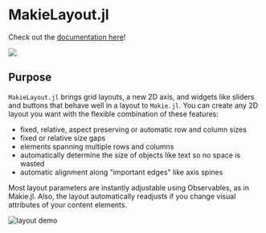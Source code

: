 # MakieLayout.jl

Check out the [documentation here](https://jkrumbiegel.github.io/MakieLayout.jl/dev/)!

[![](https://img.shields.io/badge/docs-dev-blue.svg)](https://jkrumbiegel.github.io/MakieLayout.jl/dev/)

## Purpose

`MakieLayout.jl` brings grid layouts, a new 2D axis, and widgets like sliders and buttons
that behave well in a layout to `Makie.jl`. You can create any 2D layout you want with
the flexible combination of these features:

- fixed, relative, aspect preserving or automatic row and column sizes
- fixed or relative size gaps
- elements spanning multiple rows and columns
- automatically determine the size of objects like text so no space is wasted
- automatic alignment along "important edges" like axis spines

Most layout parameters are instantly adjustable using Observables, as in Makie.jl.
Also, the layout automatically readjusts if you change visual attributes of your
content elements.

![layout demo](https://raw.githubusercontent.com/jkrumbiegel/MakieLayout.jl/gh-pages/additional_media/layoutdemo.gif)
